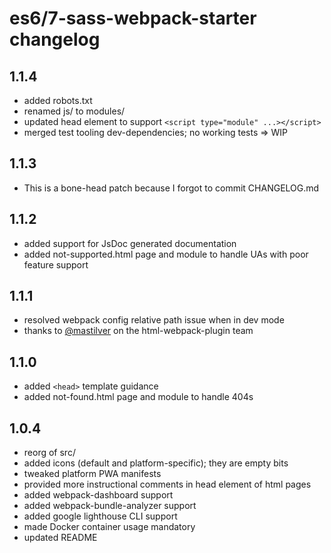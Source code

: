 # es6/7-sass-webpack-starter changelog

## 1.1.4

* added robots.txt
* renamed js/ to modules/
* updated head element to support `<script type="module" ...></script>`
* merged test tooling dev-dependencies; no working tests => WIP

## 1.1.3

* This is a bone-head patch because I forgot to commit CHANGELOG.md

## 1.1.2

* added support for JsDoc generated documentation
* added not-supported.html page and module to handle UAs with poor feature support

## 1.1.1

* resolved webpack config relative path issue when in dev mode
* thanks to [@mastilver](https://github.com/jantimon/html-webpack-plugin/issues/665#issuecomment-326794429) on the html-webpack-plugin team

## 1.1.0

* added `<head>` template guidance
* added not-found.html page and module to handle 404s

## 1.0.4

* reorg of src/
* added icons (default and platform-specific); they are empty bits
* tweaked platform PWA manifests
* provided more instructional comments in head element of html pages
* added webpack-dashboard support
* added webpack-bundle-analyzer support
* added google lighthouse CLI support
* made Docker container usage mandatory
* updated README